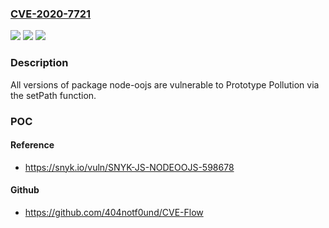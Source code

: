 ### [CVE-2020-7721](https://cve.mitre.org/cgi-bin/cvename.cgi?name=CVE-2020-7721)
![](https://img.shields.io/static/v1?label=Product&message=node-oojs&color=blue)
![](https://img.shields.io/static/v1?label=Version&message=%3E%3D%200%20&color=brighgreen)
![](https://img.shields.io/static/v1?label=Vulnerability&message=Prototype%20Pollution&color=brighgreen)

### Description

All versions of package node-oojs are vulnerable to Prototype Pollution via the setPath function.

### POC

#### Reference
- https://snyk.io/vuln/SNYK-JS-NODEOOJS-598678

#### Github
- https://github.com/404notf0und/CVE-Flow


